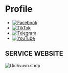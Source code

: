 # Profile
- [![Facebook](https://subgiare.vn/jampack/dist/img/svg/facebook.svg)](https://www.facebook.com/share/161XVKM6Ng/ "Facebook")  
- [![TikTok](https://subgiare.vn/jampack/dist/img/svg/tiktok.svg?123)](https://www.tiktok.com/@quangapine "TikTok")  
- [![Telegram](https://i.imgur.com/5z8jHQU.png)](https://t.me/quangnqtoolcode "Telegram")  
- [![YouTube](https://subgiare.vn/jampack/dist/img/svg/youtube.svg)]([https://www.youtube.com/yourchannel](https://youtube.com/@quangapicom?si=Utn50Vuv82dNi8cU) "YouTube")

## SERVICE WEBSITE 
![Dichvuvn.shop](https://i.imgur.com/hd3CRcO.jpeg "DICHVUVN.SHOP")
